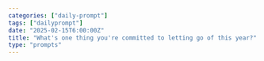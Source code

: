 ```yaml
---
categories: ["daily-prompt"]
tags: ["dailyprompt"]
date: "2025-02-15T6:00:00Z"
title: "What's one thing you're committed to letting go of this year?"
type: "prompts"
---
```

